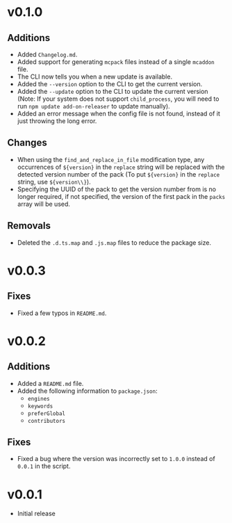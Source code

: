 # v0.1.0

## Additions

-   Added `Changelog.md`.
-   Added support for generating `mcpack` files instead of a single `mcaddon` file.
-   The CLI now tells you when a new update is available.
-   Added the `--version` option to the CLI to get the current version.
-   Added the `--update` option to the CLI to update the current version (Note: If your system does not support `child_process`, you will need to run `npm update add-on-releaser` to update manually).
-   Added an error message when the config file is not found, instead of it just throwing the long error.

## Changes

-   When using the `find_and_replace_in_file` modification type, any occurrences of `${version}` in the `replace` string will be replaced with the detected version number of the pack (To put `${version}` in the `replace` string, use `${version\\}`).
-   Specifying the UUID of the pack to get the version number from is no longer required, if not specified, the version of the first pack in the `packs` array will be used.

## Removals

-   Deleted the `.d.ts.map` and `.js.map` files to reduce the package size.

# v0.0.3

## Fixes

-   Fixed a few typos in `README.md`.

# v0.0.2

## Additions

-   Added a `README.md` file.
-   Added the following information to `package.json`:
    -   `engines`
    -   `keywords`
    -   `preferGlobal`
    -   `contributors`

## Fixes

-   Fixed a bug where the version was incorrectly set to `1.0.0` instead of `0.0.1` in the script.

# v0.0.1

-   Initial release

